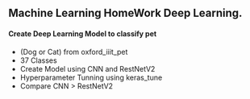 ## Machine Learning HomeWork Deep Learning.
#### Create Deep Learning Model to classify pet
- (Dog or Cat) from oxford_iiit_pet
- 37 Classes
- Create Model using CNN and RestNetV2
- Hyperparameter Tunning using keras_tune
- Compare CNN > RestNetV2
